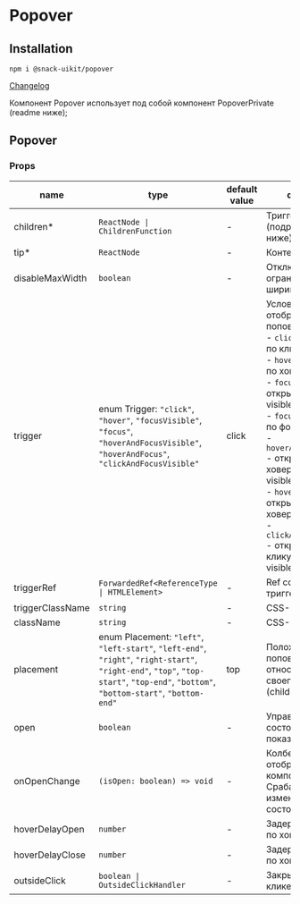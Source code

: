 # Popover

## Installation
`npm i @snack-uikit/popover`

[Changelog](./CHANGELOG.md)

Компонент Popover использует под собой компонент PopoverPrivate (readme ниже);

[//]: DOCUMENTATION_SECTION_START
[//]: THIS_SECTION_IS_AUTOGENERATED_PLEASE_DONT_EDIT_IT
## Popover
### Props
| name | type | default value | description |
|------|------|---------------|-------------|
| children* | `ReactNode \| ChildrenFunction` | - | Триггер поповера (подробнее читайте ниже) |
| tip* | `ReactNode` | - | Контент поповера |
| disableMaxWidth | `boolean` | - | Отключение ограничения ширины поповера |
| trigger | enum Trigger: `"click"`, `"hover"`, `"focusVisible"`, `"focus"`, `"hoverAndFocusVisible"`, `"hoverAndFocus"`, `"clickAndFocusVisible"` | click | Условие отображения поповера: <br> - `click` - открывать по клику <br> - `hover` - открывать по ховеру <br> - `focusVisible` - открывать по focus-visible <br> - `focus` - открывать по фокусу <br> - `hoverAndFocusVisible` - открывать по ховеру и focus-visible <br> - `hoverAndFocus` - открывать по ховеру и фокусу <br> - `clickAndFocusVisible` - открывать по клику и focus-visible |
| triggerRef | `ForwardedRef<ReferenceType \| HTMLElement>` | - | Ref ссылка на триггер |
| triggerClassName | `string` | - | CSS-класс триггера |
| className | `string` | - | CSS-класс |
| placement | enum Placement: `"left"`, `"left-start"`, `"left-end"`, `"right"`, `"right-start"`, `"right-end"`, `"top"`, `"top-start"`, `"top-end"`, `"bottom"`, `"bottom-start"`, `"bottom-end"` | top | Положение поповера относительно своего триггера (children). |
| open | `boolean` | - | Управляет состоянием показан/не показан. |
| onOpenChange | `(isOpen: boolean) => void` | - | Колбек отображения компонента. Срабатывает при изменении состояния open. |
| hoverDelayOpen | `number` | - | Задержка открытия по ховеру |
| hoverDelayClose | `number` | - | Задержка закрытия по ховеру |
| outsideClick | `boolean \| OutsideClickHandler` | - | Закрывать ли при клике вне поповера |


[//]: DOCUMENTATION_SECTION_END
